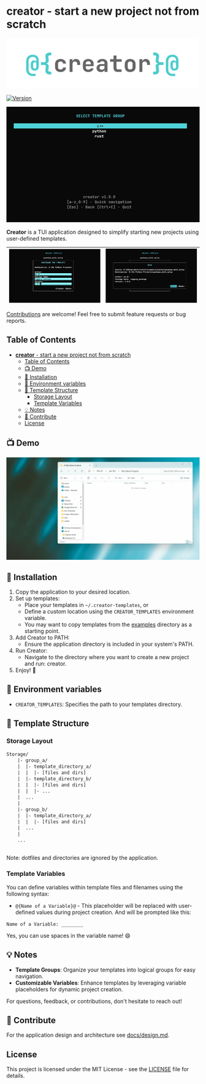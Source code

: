 # **creator** - start a new project not from scratch


<img src="docs/README/logo.drawio.png" alt="logo" width="500"/>

<!-- table for screenshots -->

[![Version](https://img.shields.io/github/v/tag/an-dr/creator?filter=v*&label=Version&color=67cdcc)](https://github.com/an-dr/creator/releases)

![screenshot1](docs/README/screen1.png)

**Creator** is a TUI application designed to simplify starting new projects using user-defined templates.

| ![screenshot1](docs/README/screen2.png) | ![screenshot2](docs/README/screen3.png) |
|---|---|


[Contributions](#-contribute) are welcome! Feel free to submit feature requests or bug reports.


## Table of Contents

- [**creator** - start a new project not from scratch](#creator---start-a-new-project-not-from-scratch)
    - [Table of Contents](#table-of-contents)
    - [📺 Demo](#-demo)
    - [🚀 Installation](#-installation)
    - [🌱 Environment variables](#-environment-variables)
    - [📂 Template Structure](#-template-structure)
        - [Storage Layout](#storage-layout)
        - [Template Variables](#template-variables)
    - [💡 Notes](#-notes)
    - [🤝 Contribute](#-contribute)
    - [License](#license)

## 📺 Demo

![demo](docs/README/demo.gif)

## 🚀 Installation

1. Copy the application to your desired location.
2. Set up templates:
    - Place your templates in `~/.creator-templates`, or
    - Define a custom location using the `CREATOR_TEMPLATES` environment variable.
    - You may want to copy templates from the [examples](examples) directory as a starting point.
3. Add Creator to PATH:
    - Ensure the application directory is included in your system's PATH.
4. Run Creator:
    - Navigate to the directory where you want to create a new project and run: creator.
5. Enjoy! 🎉

## 🌱 Environment variables

- `CREATOR_TEMPLATES`: Specifies the path to your templates directory.

## 📂 Template Structure

### Storage Layout

```plaintext
Storage/
    |- group_a/
    |  |- template_directory_a/
    |  |  |- [files and dirs]
    |  |- template_directory_b/
    |  |  |- [files and dirs]
    |  |  |- ...
    |  ...
    |
    |- group_b/
    |  |- template_directory_a/
    |  |  |- [files and dirs]
    |  ...
    |
    ...
    
```

Note: dotfiles and directories are ignored by the application.

### Template Variables

You can define variables within template files and filenames using the following syntax:

- `@{Name of a Variable}@` - This placeholder will be replaced with user-defined values during project creation. And will be prompted like this:

```plaintext
Name of a Variable: ________
```

Yes, you can use spaces in the variable name! 😄



## 💡 Notes

- **Template Groups**: Organize your templates into logical groups for easy navigation.
- **Customizable Variables**: Enhance templates by leveraging variable placeholders for dynamic project creation.

For questions, feedback, or contributions, don't hesitate to reach out!

## 🤝 Contribute

For the application design and architecture see [docs/design.md](docs/design.md).

## License

This project is licensed under the MIT License - see the [LICENSE](LICENSE) file for details.
